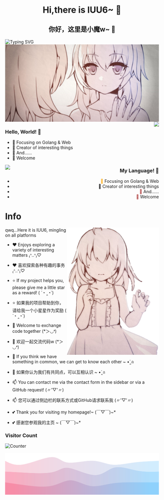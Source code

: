 <h1 align="center">Hi,there is IUU6~ 👋</h1>
<h2 align="center">你好，这里是小魔w~ 👋</h2>
<img align="center" src="https://readme-typing-svg.demolab.com?font=Open+Sans&duration=4000&pause=500&random=false&width=435&lines=Welcome+to+our+world.;I+like+to+explore+all+kinds+of+interesting+things.;I'm+open+to+all+kinds+of+novelties.;I+want+to+create+a+world+of+my+own+in+code.;In+this+world%2C+I'm+a+normal+girl!" alt="Typing SVG" />
<img align="center" src="https://raw.githubusercontent.com/iuu6/iuu6/main/pic/whoami.jpg" alt="WhoAmI" />

<img align="right" src="https://github-readme-stats.vercel.app/api?username=iuu6&show_icons=true&icon_color=CE1D2D&text_color=718096&bg_color=ffffff&hide_title=true" />

### Hello, World! 👋

- :orange_book: Focusing on Golang & Web
- :hammer: Creator of interesting things
- :ram: And……
- :ram: Welcome



<img align="left" src="https://github-readme-stats.vercel.app/api/top-langs/?username=iuu6&layout=compact" />

<div style="text-align: right;">
  <div>
    <h3>My Language! 👋</h3>
    <ul>
      <li><span style="color: orange;">📙</span> Focusing on Golang & Web</li>
      <li><span style="color: black;">🔨</span> Creator of interesting things</li>
      <li><span style="color: brown;">🐏</span> And……</li>
      <li><span style="color: brown;">🐏</span> Welcome</li>
    </ul>
  </div>
</div>



# Info

<img align="right" src="https://raw.githubusercontent.com/iuu6/iuu6/main/pic/cry.png" width="60%" height="60%" alt="XiaTian" />

qwq…Here it is IUU6, mingling on all platforms

 - ❤️ Enjoys exploring a variety of interesting matters ₍ᐢ..ᐢ₎♡
 - ❤️ 喜欢探索各种有趣的事务 ₍ᐢ..ᐢ₎♡

 - ⭐ If my project helps you, please give me a little star as a reward! ( ´◔︎ ‸◔︎`)
 - ⭐ 如果我的项目帮助到你，请给我一个小星星作为奖励 ( ´◔︎ ‸◔︎`)

 - 💬 Welcome to exchange code together (*＞◡❛)
 - 💬 欢迎一起交流代码w (*＞◡❛)

 - 🤝 If you think we have something in common, we can get to know each other ~ •́‸ก
 - 🤝 如果你认为我们有共同点，可以互相认识 ~ •́‸ก

 - 📫 You can contact me via the contact form in the sidebar or via a GitHub request! (〃'▽'〃)
 - 📫 您可以通过侧边栏的联系方式或GitHub请求联系我 (〃'▽'〃)

 - 💕 Thank you for visiting my homepage!~ (￣▽￣)~*
 - 💕 感谢您参观我的主页 ~ (￣▽￣)~*


### Visitor Count

![Counter](https://moe-counter.glitch.me/get/@iuu6?theme=rule34)

![bottom_wave](https://raw.githubusercontent.com/iuu6/iuu6/main/pic/bottom_wave.svg)
